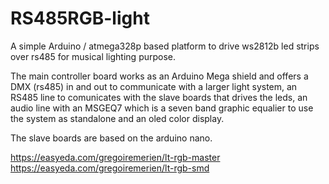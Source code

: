 # RS485RGB-light

A simple Arduino / atmega328p based platform to drive ws2812b led strips over rs485 for musical lighting purpose.

The main controller board works as an Arduino Mega shield and offers a DMX (rs485) in and out to communicate with a larger light system, an RS485 line to comunicates with the slave boards that drives the leds, an audio line with an MSGEQ7 which is a seven band graphic equalier to use the system as standalone and an oled color display.

The slave boards are based on the arduino nano.

https://easyeda.com/gregoiremerien/lt-rgb-master
https://easyeda.com/gregoiremerien/lt-rgb-smd
